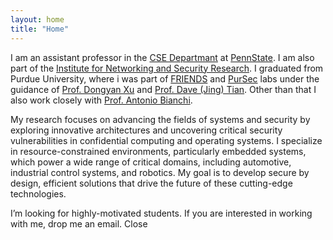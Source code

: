 ```yaml
---
layout: home
title: "Home"
---
```



I am an assistant professor in the <a target="_blank" href="https://www.eecs.psu.edu/">CSE Departmant</a> at <a target="_blank" href="https://www.psu.edu/">PennState</a>.
I am also part of the <a target="_blank" href="https://insr.psu.edu/">Institute for Networking and Security Research</a>.
I graduated from Purdue University, where i was part of <a target="_blank" href="http://friends.cs.purdue.edu">FRIENDS</a> and <a target="_blank" href="https://pursec.cs.purdue.edu">PurSec</a> labs under the guidance of <a target="_blank" href="https://www.cs.purdue.edu/homes/dxu/">Prof. Dongyan Xu</a> and
                         <a target="_blank" href="https://davejingtian.org/">Prof. Dave (Jing) Tian</a>. Other than that I also work closely with <a target="_blank" href="https://antoniobianchi.me/"> Prof. Antonio Bianchi</a>.

My research focuses on advancing the fields of systems and security by exploring innovative architectures and uncovering critical security vulnerabilities in confidential computing and operating systems. I specialize in resource-constrained environments, particularly embedded systems, which power a wide range of critical domains, including automotive, industrial control systems, and robotics. My goal is to develop secure by design, efficient solutions that drive the future of these cutting-edge technologies.


<!-- Announcement bar -->
  <div id="announcementBar" class="announcement">
<span>I’m looking for highly-motivated students. If you are interested in working with me, drop me an email. <span class="close-button" onclick="closeAnnouncement()">Close</span></span>
  </div>

  <!-- Your page content goes here -->

  <script>
    // JavaScript function to close the announcement bar
    function closeAnnouncement() {
      var announcementBar = document.getElementById('announcementBar');
      announcementBar.style.top = '-50px'; // Slide the announcement bar above the viewport
    }

    // JavaScript to make the announcement bar slide down when the page loads
    window.onload = function() {
      var announcementBar = document.getElementById('announcementBar');
      announcementBar.style.top = '0';
    };
  </script>

